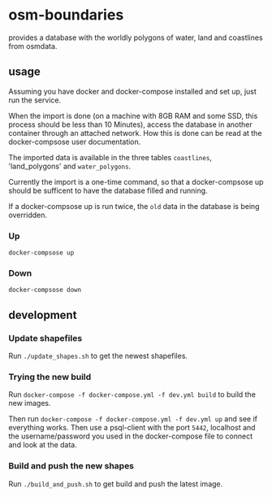 # osm-boundaries
provides a database with the worldly polygons of water, land and coastlines from osmdata.

## usage

Assuming you have docker and docker-compose installed and set up, just run
the service.

When the import is done (on a machine with 8GB RAM and some SSD,
this process should be less than 10 Minutes), access the database in another
container through an attached network. How this is done can
be read at the docker-compsose user documentation.

The imported data is available in the three tables
`coastlines`, 'land_polygons'  and `water_polygons`.

Currently the import is a one-time command, so that a docker-compsose up
should be sufficent to have the database filled and running.

If a docker-compsose up is run twice, the `old` data in the database
is being overridden.

### Up

`docker-compsose up`

### Down

`docker-compsose down`

## development

### Update shapefiles

Run `./update_shapes.sh` to get the newest shapefiles.

### Trying the new build

Run `docker-compose -f docker-compose.yml -f dev.yml build`
to build the new images.

Then run `docker-compose -f docker-compose.yml -f dev.yml up`
and see if everything works. Then use a psql-client with the
port `5442`, localhost and the username/password you used in the
docker-compose file to connect and look at the data.

### Build and push the new shapes

Run `./build_and_push.sh` to get build and push the latest image.

